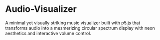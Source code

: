 # Audio-Visualizer
A minimal yet visually striking music visualizer built with p5.js that transforms audio into a mesmerizing circular spectrum display with neon aesthetics and interactive volume control.
